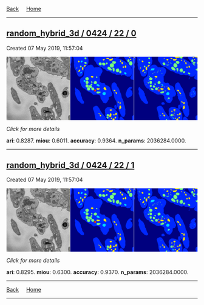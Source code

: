 
[Back](..)&nbsp;&nbsp;&nbsp;&nbsp;&nbsp;[Home](https://leapmanlab.github.io/snapshots)

---

<div class="summary"><a href="0"><h2>random_hybrid_3d / 0424 / 22 / 0</h2></a><p>Created 07 May 2019, 11:57:04
</p><a href="0"><img src="0/media/summary.png" align="center"></a><p>
<i>Click for more details</i>
</p></div>

**ari**: 0.8287. **miou**: 0.6011. **accuracy**: 0.9364. **n_params**: 2036284.0000. 

---

<div class="summary"><a href="1"><h2>random_hybrid_3d / 0424 / 22 / 1</h2></a><p>Created 07 May 2019, 11:57:04
</p><a href="1"><img src="1/media/summary.png" align="center"></a><p>
<i>Click for more details</i>
</p></div>

**ari**: 0.8295. **miou**: 0.6300. **accuracy**: 0.9370. **n_params**: 2036284.0000. 

---

[Back](..)&nbsp;&nbsp;&nbsp;&nbsp;&nbsp;[Home](https://leapmanlab.github.io/snapshots)

---